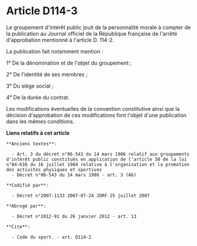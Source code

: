 # Article D114-3

Le groupement d'intérêt public jouit de la personnalité morale à compter de la publication au Journal officiel de la
République française de l'arrêté d'approbation mentionné à l'article D. 114-2. 

La publication fait notamment mention : 

1° De la dénomination et de l'objet du groupement ; 

2° De l'identité de ses membres ; 

3° Du siège social ; 

4° De la durée du contrat. 

Les modifications éventuelles de la convention constitutive ainsi que la décision d'approbation de ces modifications font
l'objet d'une publication dans les mêmes conditions.

**Liens relatifs à cet article**

	**Anciens textes**:

	  - Art. 3 du décret n°86-543 du 14 mars 1986 relatif aux groupements d'intérêt public constitués en application de l'article 50 de la loi n°84-610 du 16 juillet 1984 relative à l'organisation et la promotion des activités physiques et sportives
	  - Décret n°86-543 du 14 mars 1986 - art. 3 (Ab)

	**Codifié par**:

	  - Décret n°2007-1133 2007-07-24 JORF 25 juillet 2007

	**Abrogé par**:

	  - Décret n°2012-91 du 26 janvier 2012 - art. 13

	**Cite**:

	  - Code du sport. - art. D114-2
